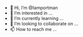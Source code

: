 - 👋 Hi, I’m @Iamportman
- 👀 I’m interested in ...
- 🌱 I’m currently learning ...
- 💞️ I’m looking to collaborate on ...
- 📫 How to reach me ...

<!---
Iamportman/Iamportman is a ✨ special ✨ repository because its `README.md` (this file) appears on your GitHub profile.
You can click the Preview link to take a look at your changes.
--->
